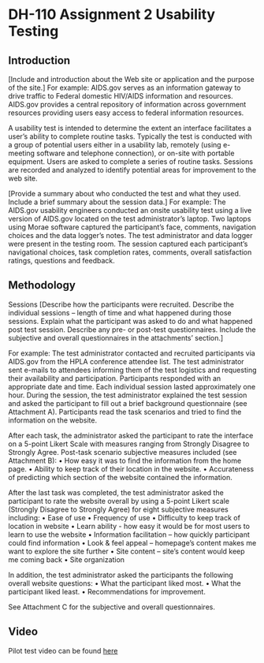 # DH-110 Assignment 2 Usability Testing

## Introduction
[Include and introduction about the Web site or application and the purpose of the site.]
For example:
AIDS.gov serves as an information gateway to drive traffic to Federal domestic HIV/AIDS information and resources. AIDS.gov provides a central repository of information across government resources providing users easy access to federal information resources.

A usability test is intended to determine the extent an interface facilitates a user’s ability to complete routine tasks. Typically the test is conducted with a group of potential users either in a usability lab, remotely (using e-meeting software and telephone connection), or on-site with portable equipment. Users are asked to complete a series of routine tasks. Sessions are recorded and analyzed to identify potential areas for improvement to the web site. 

[Provide a summary about who conducted the test and what they used. Include a brief summary about the session data.]
For example: 
The AIDS.gov usability engineers conducted an onsite usability test using a live version of AIDS.gov located on the test administrator’s laptop. Two laptops using Morae software captured the participant’s face, comments, navigation choices and the data logger’s notes. The test administrator and data logger were present in the testing room. The session captured each participant’s navigational choices, task completion rates, comments, overall satisfaction ratings, questions and feedback. 

## Methodology
Sessions
[Describe how the participants were recruited. Describe the individual sessions – length of time and what happened during those sessions. Explain what the participant was asked to do and what happened post test session. Describe any pre- or post-test questionnaires. Include the subjective and overall questionnaires in the attachments’ section.]

For example: 
The test administrator contacted and recruited participants via AIDS.gov from the HPLA conference attendee list. The test administrator sent e-mails to attendees informing them of the test logistics and requesting their availability and participation. Participants responded with an appropriate date and time. 
Each individual session lasted approximately one hour. During the session, the test administrator explained the test session and asked the participant to fill out a brief background questionnaire (see Attachment A). Participants read the task scenarios and tried to find the information on the website. 

After each task, the administrator asked the participant to rate the interface on a 5-point Likert Scale with measures ranging from Strongly Disagree to Strongly Agree. Post-task scenario subjective measures included (see Attachment B): 
•	How easy it was to find the information from the home page.
•	Ability to keep track of their location in the website.
•	Accurateness of predicting which section of the website contained the information.

After the last task was completed, the test administrator asked the participant to rate the website overall by using a 5-point Likert scale (Strongly Disagree to Strongly Agree) for eight subjective measures including:
•	Ease of use
•	Frequency of use
•	Difficulty to keep track of location in website
•	Learn ability  - how easy it would be for most users to learn to use the website
•	Information facilitation – how quickly participant could find information
•	Look & feel appeal – homepage’s content makes me want to explore the site further
•	Site content – site’s content would keep me coming back 
•	Site organization

In addition, the test administrator asked the participants the following overall website questions:
•	What the participant liked most.
•	What the participant liked least.
•	Recommendations for improvement. 

See Attachment C for the subjective and overall questionnaires.


## Video 

Pilot test video can be found [here](https://drive.google.com/file/d/1T_5dpC0mlqBPRcgWQprRLzmoUjLzLxpW/view?usp=sharing)





